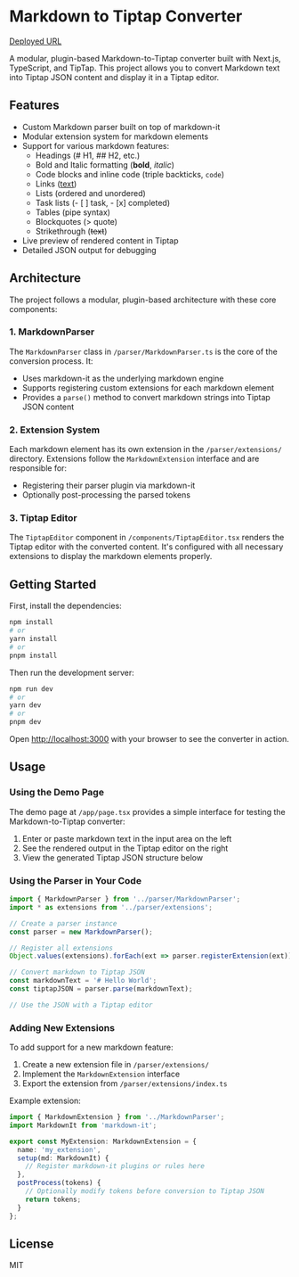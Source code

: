 # Markdown to Tiptap Converter

[Deployed URL](https://lior-shikller-dev-task-npmh-ecowc7v56-hareems-projects-5eadc72a.vercel.app/)

A modular, plugin-based Markdown-to-Tiptap converter built with Next.js, TypeScript, and TipTap. This project allows you to convert Markdown text into Tiptap JSON content and display it in a Tiptap editor.

## Features

- Custom Markdown parser built on top of markdown-it
- Modular extension system for markdown elements
- Support for various markdown features:
  - Headings (# H1, ## H2, etc.)
  - Bold and Italic formatting (**bold**, *italic*)
  - Code blocks and inline code (triple backticks, `code`)
  - Links ([text](url))
  - Lists (ordered and unordered)
  - Task lists (- [ ] task, - [x] completed)
  - Tables (pipe syntax)
  - Blockquotes (> quote)
  - Strikethrough (~~text~~)
- Live preview of rendered content in Tiptap
- Detailed JSON output for debugging

## Architecture

The project follows a modular, plugin-based architecture with these core components:

### 1. MarkdownParser

The `MarkdownParser` class in `/parser/MarkdownParser.ts` is the core of the conversion process. It:
- Uses markdown-it as the underlying markdown engine
- Supports registering custom extensions for each markdown element
- Provides a `parse()` method to convert markdown strings into Tiptap JSON content

### 2. Extension System

Each markdown element has its own extension in the `/parser/extensions/` directory. Extensions follow the `MarkdownExtension` interface and are responsible for:
- Registering their parser plugin via markdown-it
- Optionally post-processing the parsed tokens

### 3. Tiptap Editor

The `TiptapEditor` component in `/components/TiptapEditor.tsx` renders the Tiptap editor with the converted content. It's configured with all necessary extensions to display the markdown elements properly.

## Getting Started

First, install the dependencies:

```bash
npm install
# or
yarn install
# or
pnpm install
```

Then run the development server:

```bash
npm run dev
# or
yarn dev
# or
pnpm dev
```

Open [http://localhost:3000](http://localhost:3000) with your browser to see the converter in action.

## Usage

### Using the Demo Page

The demo page at `/app/page.tsx` provides a simple interface for testing the Markdown-to-Tiptap converter:

1. Enter or paste markdown text in the input area on the left
2. See the rendered output in the Tiptap editor on the right
3. View the generated Tiptap JSON structure below

### Using the Parser in Your Code

```typescript
import { MarkdownParser } from '../parser/MarkdownParser';
import * as extensions from '../parser/extensions';

// Create a parser instance
const parser = new MarkdownParser();

// Register all extensions
Object.values(extensions).forEach(ext => parser.registerExtension(ext));

// Convert markdown to Tiptap JSON
const markdownText = '# Hello World';
const tiptapJSON = parser.parse(markdownText);

// Use the JSON with a Tiptap editor
```

### Adding New Extensions

To add support for a new markdown feature:

1. Create a new extension file in `/parser/extensions/`
2. Implement the `MarkdownExtension` interface
3. Export the extension from `/parser/extensions/index.ts`

Example extension:

```typescript
import { MarkdownExtension } from '../MarkdownParser';
import MarkdownIt from 'markdown-it';

export const MyExtension: MarkdownExtension = {
  name: 'my_extension',
  setup(md: MarkdownIt) {
    // Register markdown-it plugins or rules here
  },
  postProcess(tokens) {
    // Optionally modify tokens before conversion to Tiptap JSON
    return tokens;
  }
};
```


## License

MIT
